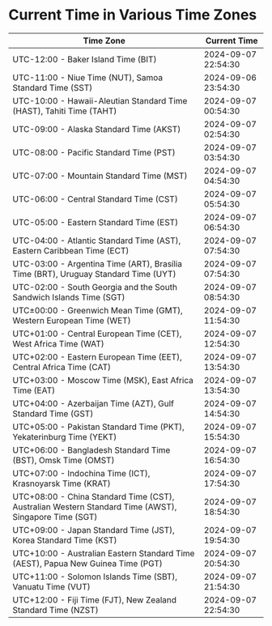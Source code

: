 # Current Time in Various Time Zones

| Time Zone | Current Time |
|-----------|--------------|
| UTC-12:00 - Baker Island Time (BIT) | 2024-09-07 22:54:30 |
| UTC-11:00 - Niue Time (NUT), Samoa Standard Time (SST) | 2024-09-06 23:54:30 |
| UTC-10:00 - Hawaii-Aleutian Standard Time (HAST), Tahiti Time (TAHT) | 2024-09-07 00:54:30 |
| UTC-09:00 - Alaska Standard Time (AKST) | 2024-09-07 02:54:30 |
| UTC-08:00 - Pacific Standard Time (PST) | 2024-09-07 03:54:30 |
| UTC-07:00 - Mountain Standard Time (MST) | 2024-09-07 04:54:30 |
| UTC-06:00 - Central Standard Time (CST) | 2024-09-07 05:54:30 |
| UTC-05:00 - Eastern Standard Time (EST) | 2024-09-07 06:54:30 |
| UTC-04:00 - Atlantic Standard Time (AST), Eastern Caribbean Time (ECT) | 2024-09-07 07:54:30 |
| UTC-03:00 - Argentina Time (ART), Brasília Time (BRT), Uruguay Standard Time (UYT) | 2024-09-07 07:54:30 |
| UTC-02:00 - South Georgia and the South Sandwich Islands Time (SGT) | 2024-09-07 08:54:30 |
| UTC±00:00 - Greenwich Mean Time (GMT), Western European Time (WET) | 2024-09-07 11:54:30 |
| UTC+01:00 - Central European Time (CET), West Africa Time (WAT) | 2024-09-07 12:54:30 |
| UTC+02:00 - Eastern European Time (EET), Central Africa Time (CAT) | 2024-09-07 13:54:30 |
| UTC+03:00 - Moscow Time (MSK), East Africa Time (EAT) | 2024-09-07 13:54:30 |
| UTC+04:00 - Azerbaijan Time (AZT), Gulf Standard Time (GST) | 2024-09-07 14:54:30 |
| UTC+05:00 - Pakistan Standard Time (PKT), Yekaterinburg Time (YEKT) | 2024-09-07 15:54:30 |
| UTC+06:00 - Bangladesh Standard Time (BST), Omsk Time (OMST) | 2024-09-07 16:54:30 |
| UTC+07:00 - Indochina Time (ICT), Krasnoyarsk Time (KRAT) | 2024-09-07 17:54:30 |
| UTC+08:00 - China Standard Time (CST), Australian Western Standard Time (AWST), Singapore Time (SGT) | 2024-09-07 18:54:30 |
| UTC+09:00 - Japan Standard Time (JST), Korea Standard Time (KST) | 2024-09-07 19:54:30 |
| UTC+10:00 - Australian Eastern Standard Time (AEST), Papua New Guinea Time (PGT) | 2024-09-07 20:54:30 |
| UTC+11:00 - Solomon Islands Time (SBT), Vanuatu Time (VUT) | 2024-09-07 21:54:30 |
| UTC+12:00 - Fiji Time (FJT), New Zealand Standard Time (NZST) | 2024-09-07 22:54:30 |

